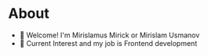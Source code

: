 # About
-  👋 Welcome! I'm Mirislamus Mirick or Mirislam Usmanov   
-   💪 Current Interest and my job is Frontend development
